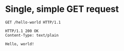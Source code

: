 # Single, simple GET request

``` http
GET /hello-world HTTP/1.1

```

``` http
HTTP/1.1 200 OK
Content-Type: text/plain

Hello, world!

```
